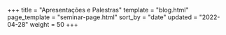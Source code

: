 +++
title = "Apresentações e Palestras"
template = "blog.html"
page_template = "seminar-page.html"
sort_by = "date"
updated = "2022-04-28"
weight = 50
+++
